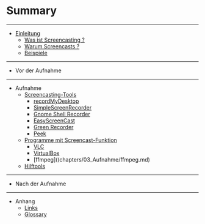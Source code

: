 # Summary

----

* [Einleitung](chapters/01_Einleitung/einleitung.md)
    * [Was ist Screencasting ?](chapters/01_Einleitung/was_ist_screencasting.md)
    * [Warum Screencasts ?](chapters/01_Einleitung/warum_screencasts.md)
    * [Beispiele](chapters/01_Einleitung/beispiele.md)

----

* Vor der Aufnahme

----

* Aufnahme
    * [Screencasting-Tools](chapters/03_Aufnahme/screencasting-tools.md)
        * [recordMyDesktop](chapters/03_Aufnahme/recordmydesktop.md)
        * [SimpleScreenRecorder](chapters/03_Aufnahme/simplescreenrecorder.md)
        * [Gnome Shell Recorder](chapters/03_Aufnahme/gnome_shell_recorder.md)
        * [EasyScreenCast](chapters/03_Aufnahme/easyscreencast.md)
        * [Green Recorder](chapters/03_Aufnahme/greenrecorder.md)
        * [Peek](chapters/03_Aufnahme/peek.md)
    * [Programme mit Screencast-Funktion](chapters/03_Aufnahme/programme_mit_screencast-funktion.md)
        * [VLC](chapters/03_Aufnahme/programme_mit_screencast-funktion.md)
        * [VirtualBox](chapters/03_Aufnahme/virtualbox.md)
        * [ffmpeg]((chapters/03_Aufnahme/ffmpeg.md)
    * [Hilftools](chapters/03_Aufnahme/hilftools.md)

----

* Nach der Aufnahme

----

* Anhang
    * [Links](chapters/05_Anhang/links.md)
    * [Glossary](GLOSSARY.md)
